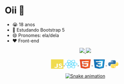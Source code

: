 
<h1>Oii 👋 </h1>

- 😭 18 anos
- 🌱 Estudando Bootstrap 5
- 😄 Pronomes: ela/dela
- ❤️ Front-end

<div align="center">
  <a href="https://github.com/rafaballerini">
  <img height="190em" src="https://github-readme-stats.vercel.app/api?username=janainaacosta&show_icons=true&theme=codeSTACKr&include_all_commits=true&count_private=true"/>
  <img height="190em" src="https://github-readme-stats.vercel.app/api/top-langs/?username=janainaacosta&layout=compact&langs_count=7&theme=codeSTACKr"/>
</div>

<div style="display: inline_block" align="center"><br>
  <img align="center" alt="Img-Js" height="30" width="40" src="https://raw.githubusercontent.com/devicons/devicon/master/icons/javascript/javascript-plain.svg">
  <img align="center" alt="Img-React" height="30" width="40" src="https://raw.githubusercontent.com/devicons/devicon/master/icons/react/react-original.svg">
  <img align="center" alt="Img-HTML" height="30" width="40" src="https://raw.githubusercontent.com/devicons/devicon/master/icons/html5/html5-original.svg">
  <img align="center" alt="Img-CSS" height="30" width="40" src="https://raw.githubusercontent.com/devicons/devicon/master/icons/css3/css3-original.svg">
  <img align="center" alt="Img-Python" height="30" width="40" src="https://raw.githubusercontent.com/devicons/devicon/master/icons/python/python-original.svg">
  
 ![Snake animation](https://github.com/janainaacosta/janainaacosta/blob/output/github-contribution-grid-snake.svg)

</div>
  
